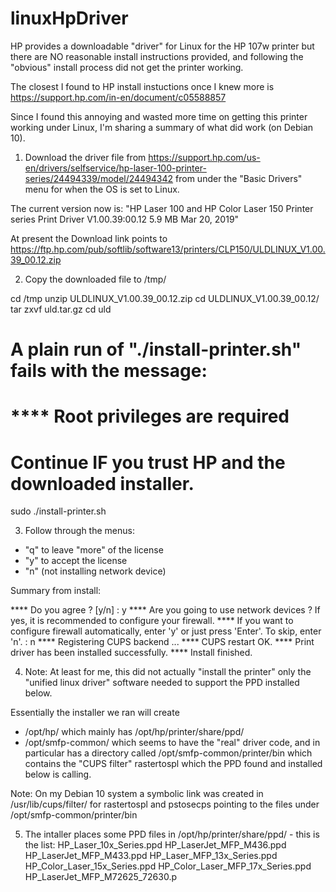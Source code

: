 # linuxHpDriver
HP provides a downloadable "driver" for Linux for the HP 107w printer but there are NO reasonable install instructions provided, and following the "obvious" install process did not get the printer working.

The closest I found to HP install instuctions once I knew more is https://support.hp.com/in-en/document/c05588857

Since I found this annoying and wasted more time on getting this printer working under Linux, I'm sharing a summary of what did work (on Debian 10).

1. Download the driver file from https://support.hp.com/us-en/drivers/selfservice/hp-laser-100-printer-series/24494339/model/24494342    from under the "Basic Drivers" menu for when the OS is set to Linux.

The current version now is: "HP Laser 100 and HP Color Laser 150 Printer series Print Driver V1.00.39:00.12	5.9 MB	Mar 20, 2019"

At present the Download link points to https://ftp.hp.com/pub/softlib/software13/printers/CLP150/ULDLINUX_V1.00.39_00.12.zip 

2. Copy the downloaded file to /tmp/

cd /tmp
unzip ULDLINUX_V1.00.39_00.12.zip
cd ULDLINUX_V1.00.39_00.12/
tar zxvf uld.tar.gz
cd uld

# A plain run of "./install-printer.sh" fails with the message:
# **** Root privileges are required

# Continue IF you trust HP and the downloaded installer.

sudo ./install-printer.sh

3. Follow through the menus:
  * "q" to leave "more" of the license
  * "y" to accept the license
  * "n" (not installing network device)
  
Summary from install:

**** Do you agree ? [y/n] : y
**** Are you going to use network devices ? If yes, it is recommended to configure your firewall.
**** If you want to configure firewall automatically, enter 'y' or just press 'Enter'. To skip, enter 'n'. : n
**** Registering CUPS backend ...
**** CUPS restart OK.
**** Print driver has been installed successfully.
**** Install finished.

4. Note: At least for me, this did not actually "install the printer" only the "unified linux driver" software needed to support the PPD installed below.

Essentially the installer we ran will create 
  * /opt/hp/ which mainly has /opt/hp/printer/share/ppd/
  * /opt/smfp-common/ which seems to have the "real" driver code, and in particular has a directory called /opt/smfp-common/printer/bin which contains the "CUPS filter" rastertospl which the PPD found and installed below is calling.

Note: On my Debian 10 system a symbolic link was created in /usr/lib/cups/filter/ for rastertospl and pstosecps pointing to the files under /opt/smfp-common/printer/bin

5. The intaller places some PPD files in /opt/hp/printer/share/ppd/ - this is the list:
HP_Laser_10x_Series.ppd
HP_LaserJet_MFP_M436.ppd
HP_LaserJet_MFP_M433.ppd
HP_Laser_MFP_13x_Series.ppd
HP_Color_Laser_15x_Series.ppd
HP_Color_Laser_MFP_17x_Series.ppd
HP_LaserJet_MFP_M72625_72630.p
